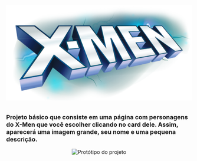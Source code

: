 <h1 align="center">

  ![Logo dos X-Men](./src/assets/logo.svg)

</h1>

<h3>Projeto básico que consiste em uma página com personagens do X-Men que você escolher clicando no card dele. Assim, aparecerá uma imagem grande, seu nome e uma pequena descrição.</h3>

<div align="center">
  <img src="https://media.discordapp.net/attachments/1118536614403121212/1125820267625717840/x-men-desktop.png?width=685&height=428" alt="Protótipo do projeto" />
</div>
